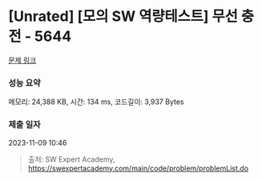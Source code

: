 # [Unrated] [모의 SW 역량테스트] 무선 충전 - 5644 

[문제 링크](https://swexpertacademy.com/main/code/problem/problemDetail.do?contestProbId=AWXRDL1aeugDFAUo) 

### 성능 요약

메모리: 24,388 KB, 시간: 134 ms, 코드길이: 3,937 Bytes

### 제출 일자

2023-11-09 10:46



> 출처: SW Expert Academy, https://swexpertacademy.com/main/code/problem/problemList.do
